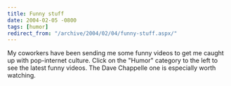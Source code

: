 ```yaml
---
title: Funny stuff
date: 2004-02-05 -0800
tags: [humor]
redirect_from: "/archive/2004/02/04/funny-stuff.aspx/"
---
```


My coworkers have been sending me some funny videos to get me caught up
with pop-internet culture. Click on the "Humor" category to the left to
see the latest funny videos. The Dave Chappelle one is especially worth
watching.

